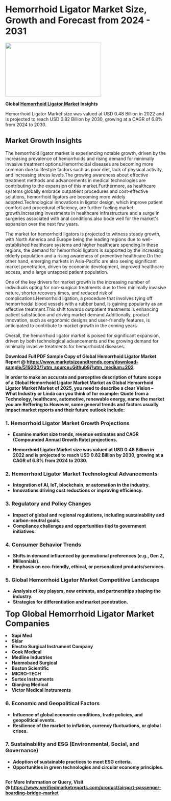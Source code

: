<H1>Hemorrhoid Ligator Market Size, Growth and Forecast from 2024 - 2031</H1><img class="aligncenter size-medium wp-image-584254" src="https://thirdeyenews.in/wp-content/uploads/2024/09/Global-Market-Research-300x168.jpeg" alt="" width="300" height="168" /><p><strong>Global&nbsp;<a href="https://www.marketsizeandtrends.com/download-sample/519200/?utm_source=Github8j?utm_medium=202">Hemorrhoid Ligator Market</a> Insights</strong></p><p>Hemorrhoid Ligator Market size was valued at USD 0.48 Billion in 2022 and is projected to reach USD 0.82 Billion by 2030, growing at a CAGR of 6.8% from 2024 to 2030.</p><p><h2>Market Growth Insights</h2> <p>The hemorrhoid ligator market is experiencing notable growth, driven by the increasing prevalence of hemorrhoids and rising demand for minimally invasive treatment options.Hemorrhoidal diseases are becoming more common due to lifestyle factors such as poor diet, lack of physical activity, and increasing stress levels.The growing awareness about effective treatment methods and advancements in medical technologies are contributing to the expansion of this market.Furthermore, as healthcare systems globally embrace outpatient procedures and cost-effective solutions, hemorrhoid ligators are becoming more widely adopted.Technological innovations in ligator design, which improve patient comfort and procedural efficiency, are further fueling market growth.Increasing investments in healthcare infrastructure and a surge in surgeries associated with anal conditions also bode well for the market's expansion over the next few years.<br><strong></strong></p> <p>The market for hemorrhoid ligators is projected to witness steady growth, with North America and Europe being the leading regions due to well-established healthcare systems and higher healthcare spending.In these regions, the demand for hemorrhoid ligators is supported by the increasing elderly population and a rising awareness of preventive healthcare.On the other hand, emerging markets in Asia-Pacific are also seeing significant market penetration, driven by economic development, improved healthcare access, and a large untapped patient population.<p>One of the key drivers for market growth is the increasing number of individuals opting for non-surgical treatments due to their minimally invasive nature, shorter recovery times, and reduced risk of complications.Hemorrhoid ligation, a procedure that involves tying off hemorrhoidal blood vessels with a rubber band, is gaining popularity as an effective treatment.This shift towards outpatient treatments is enhancing patient satisfaction and driving market demand.Additionally, product innovation, such as ergonomic designs and user-friendly features, is anticipated to contribute to market growth in the coming years.<p>Overall, the hemorrhoid ligator market is poised for significant expansion, driven by both technological advancements and the growing demand for minimally invasive treatments for hemorrhoidal diseases.<br><strong></p><p><span class=""><strong>Download Full PDF Sample Copy of Global Hemorrhoid Ligator Market Report</strong> @ <a href="https://www.marketsizeandtrends.com/download-sample/519200/?utm_source=Github8j?utm_medium=202" target="_blank">https://www.marketsizeandtrends.com/download-sample/519200/?utm_source=Github8j?utm_medium=202</a></span></p><p>In order to make an accurate and perceptive description of future scope of a Global&nbsp;Hemorrhoid Ligator Market Market as Global&nbsp;Hemorrhoid Ligator Market Market of 2025, you need to describe a clear Vision &ndash; What Industry or Linda can you think of for example: Quote from a Technology, healthcare, automotive, renewable energy, name the market you are Reffering to.However, some general trends and factors usually impact market reports and their future outlook include:</p><h3>1.&nbsp;<strong>Hemorrhoid Ligator Market Growth Projections</strong></h3><ul><li>Examine market size trends, revenue estimates and CAGR (Compounded Annual Growth Rate) projections.</li><li><p>Hemorrhoid Ligator Market size was valued at USD 0.48 Billion in 2022 and is projected to reach USD 0.82 Billion by 2030, growing at a CAGR of 6.8% from 2024 to 2030.</p></li></ul><h3>2.&nbsp;<strong>Hemorrhoid Ligator Market Technological Advancements</strong></h3><ul><li>Integration of AI, IoT, blockchain, or automation in the industry.</li><li>Innovations driving cost reductions or improving efficiency.</li></ul><h3>3.&nbsp;<strong>Regulatory and Policy Changes</strong></h3><ul><li>Impact of global and regional regulations, including sustainability and carbon-neutral goals.</li><li>Compliance challenges and opportunities tied to government initiatives.</li></ul><h3>4.&nbsp;<strong>Consumer Behavior Trends</strong></h3><ul><li>Shifts in demand influenced by generational preferences (e.g., Gen Z, Millennials).</li><li>Emphasis on eco-friendly, ethical, or personalized products/services.</li></ul><h3>5.&nbsp;<strong>Global Hemorrhoid Ligator Market Competitive Landscape</strong></h3><ul><li>Analysis of key players, new entrants, and partnerships shaping the industry.</li><li>Strategies for differentiation and market penetration.</li></ul><p data-pm-slice="1 1 []"><span style="color: inherit; font-family: inherit; font-size: 25px;">Top Global Hemorrhoid Ligator Market Companies</span></p><div class="" data-test-id=""><p><li>Sapi Med</li><li> Sklar</li><li> Electro Surgical Instrument Company</li><li> Cook Medical</li><li> Medline Industries</li><li> Haemoband Surgical</li><li> Boston Scientific</li><li> MICRO-TECH</li><li> Surtex Instruments</li><li> Qianjing Medical</li><li> Victor Medical Instruments</li></p></div><h3>6.&nbsp;<strong>Economic and Geopolitical Factors</strong></h3><ul><li>Influence of global economic conditions, trade policies, and geopolitical events.</li><li>Resilience of the market to inflation, currency fluctuations, or global crises.</li></ul><h3>7.&nbsp;<strong>Sustainability and ESG (Environmental, Social, and Governance)</strong></h3><ul><li>Adoption of sustainable practices to meet ESG criteria.</li><li>Opportunities in green technologies and circular economy principles.</li></ul><h2><strong style="font-size: 14px;">For More Information or Query, Visit @&nbsp;</strong><a style="background-color: #ffffff; font-size: 14px;" href="https://www.marketsizeandtrends.com/report/hemorrhoid-ligator-market/" target="_blank">https://www.verifiedmarketreports.com/product/airport-passenger-boarding-bridge-market</a></h2>